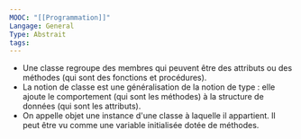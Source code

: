 ```yaml
---
MOOC: "[[Programmation]]"
Langage: General
Type: Abstrait
tags:
---
```

- Une classe regroupe des membres qui peuvent être des attributs ou des méthodes (qui sont des fonctions et procédures).
- La notion de classe est une généralisation de la notion de type : elle ajoute le comportement (qui sont les méthodes) à la structure de données (qui sont les attributs).
- On appelle objet une instance d'une classe à laquelle il appartient. Il peut être vu comme une variable initialisée dotée de méthodes.